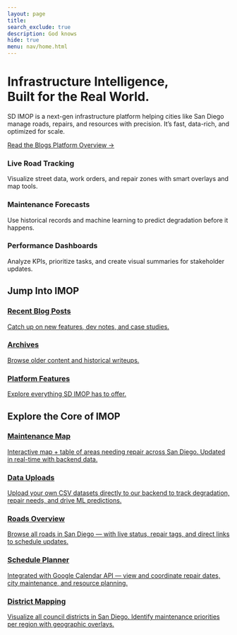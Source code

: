 ```yaml
---
layout: page
title:
search_exclude: true
description: God knows
hide: true
menu: nav/home.html
---
```


<div class="relative py-24 px-6 overflow-hidden max-w-6xl mx-auto">
  <!-- Glowing blob background -->
  <div class="absolute top-0 left-0 w-[600px] h-[600px] bg-gradient-to-br from-accent via-purple-800 to-transparent opacity-20 blur-3xl rounded-full animate-pulse-slow pointer-events-none z-0"></div>

  <!-- Hero content -->
  <div class="relative z-10 max-w-5xl mx-auto text-center space-y-8">
    <h1 class="text-5xl md:text-6xl font-extrabold text-transparent bg-clip-text bg-gradient-to-r from-white via-accent to-purple-400 animate-gradient-x">
      Infrastructure Intelligence, <br> Built for the Real World.
    </h1>
    <p class="text-lg text-gray-400 max-w-2xl mx-auto animate-slide-in">
      SD IMOP is a next-gen infrastructure platform helping cities like San Diego manage roads, repairs, and resources with precision. It’s fast, data-rich, and optimized for scale.
    </p>
    <div class="flex flex-col sm:flex-row justify-center gap-4 mt-4 animate-fade-in">
      <a href="{{site.baseurl}}/blogs" class="px-6 py-3 bg-accent text-white font-medium rounded-full shadow-lg hover:bg-white hover:text-accent border border-accent transition duration-300 transform hover:scale-105">
        Read the Blogs
      </a>
      <a href="#thecore" class="px-6 py-3 border-2 border-accent text-accent font-medium rounded-full hover:bg-accent hover:text-white transition">
        Platform Overview →
      </a>
    </div>
  </div>
</div>

<!-- Features section -->
<section id="features" class="py-20 px-6 max-w-6xl mx-auto space-y-14">
  <div class="grid grid-cols-1 sm:grid-cols-2 lg:grid-cols-3 gap-10">
    <div class="bg-neutralCard p-6 rounded-xl border border-white/10 hover:border-accent transition-all group">
      <div class="text-3xl text-accent mb-4"><i class="fas fa-road"></i></div>
      <h3 class="text-xl font-semibold group-hover:text-accent">Live Road Tracking</h3>
      <p class="text-gray-400 mt-2 text-sm">Visualize street data, work orders, and repair zones with smart overlays and map tools.</p>
    </div>
    <div class="bg-neutralCard p-6 rounded-xl border border-white/10 hover:border-accent transition-all group">
      <div class="text-3xl text-accent mb-4"><i class="fas fa-ruler-combined"></i></div>
      <h3 class="text-xl font-semibold group-hover:text-accent">Maintenance Forecasts</h3>
      <p class="text-gray-400 mt-2 text-sm">Use historical records and machine learning to predict degradation before it happens.</p>
    </div>
    <div class="bg-neutralCard p-6 rounded-xl border border-white/10 hover:border-accent transition-all group">
      <div class="text-3xl text-accent mb-4"><i class="fas fa-tachometer-alt"></i></div>
      <h3 class="text-xl font-semibold group-hover:text-accent">Performance Dashboards</h3>
      <p class="text-gray-400 mt-2 text-sm">Analyze KPIs, prioritize tasks, and create visual summaries for stakeholder updates.</p>
    </div>
  </div>
</section>

<!-- Quick links -->
<section id="thecore" class="py-20 px-6 max-w-6xl mx-auto">
  <h2 class="text-2xl font-bold text-white mb-8">Jump Into IMOP</h2>
  <div class="grid grid-cols-1 sm:grid-cols-2 lg:grid-cols-3 gap-6">
    <a href="{{site.baseurl}}/blogs" class="bg-neutralCard border border-white/10 hover:border-accent p-5 rounded-xl transition group">
      <h3 class="text-lg font-semibold text-white group-hover:text-accent">Recent Blog Posts</h3>
      <p class="text-gray-400 text-sm">Catch up on new features, dev notes, and case studies.</p>
    </a>
    <a href="{{site.baseurl}}/blogs" class="bg-neutralCard border border-white/10 hover:border-accent p-5 rounded-xl transition group">
      <h3 class="text-lg font-semibold text-white group-hover:text-accent">Archives</h3>
      <p class="text-gray-400 text-sm">Browse older content and historical writeups.</p>
    </a>
    <a href="#features" class="bg-neutralCard border border-white/10 hover:border-accent p-5 rounded-xl transition group">
      <h3 class="text-lg font-semibold text-white group-hover:text-accent">Platform Features</h3>
      <p class="text-gray-400 text-sm">Explore everything SD IMOP has to offer.</p>
    </a>
  </div>
</section>

<!-- Core Modules Section -->
<section class="py-24 px-6 max-w-6xl mx-auto" id="modules">
  <div class="relative z-10">
    <h2 class="text-4xl font-extrabold text-transparent bg-clip-text bg-gradient-to-r from-accent via-purple-500 to-white mb-12 animate-gradient-x">
      Explore the Core of IMOP
    </h2>
    <div class="grid grid-cols-1 sm:grid-cols-2 lg:grid-cols-3 gap-8">
      <a href="{{ site.baseurl }}/map" class="group bg-neutralCard border border-white/10 hover:border-accent p-6 rounded-xl transition-all shadow-md">
        <div class="text-3xl text-accent mb-3"><i class="fas fa-map-marked-alt"></i></div>
        <h3 class="text-xl font-semibold group-hover:text-accent">Maintenance Map</h3>
        <p class="text-gray-400 mt-2 text-sm">Interactive map + table of areas needing repair across San Diego. Updated in real-time with backend data.</p>
      </a>
      <a href="{{ site.baseurl }}/pavements" class="group bg-neutralCard border border-white/10 hover:border-accent p-6 rounded-xl transition-all shadow-md">
        <div class="text-3xl text-accent mb-3"><i class="fas fa-file-upload"></i></div>
        <h3 class="text-xl font-semibold group-hover:text-accent">Data Uploads</h3>
        <p class="text-gray-400 mt-2 text-sm">Upload your own CSV datasets directly to our backend to track degradation, repair needs, and drive ML predictions.</p>
      </a>
      <a href="{{ site.baseurl }}/roads" class="group bg-neutralCard border border-white/10 hover:border-accent p-6 rounded-xl transition-all shadow-md">
        <div class="text-3xl text-accent mb-3"><i class="fas fa-road"></i></div>
        <h3 class="text-xl font-semibold group-hover:text-accent">Roads Overview</h3>
        <p class="text-gray-400 mt-2 text-sm">Browse all roads in San Diego — with live status, repair tags, and direct links to schedule updates.</p>
      </a>
      <a href="{{ site.baseurl }}/schedule" class="group bg-neutralCard border border-white/10 hover:border-accent p-6 rounded-xl transition-all shadow-md">
        <div class="text-3xl text-accent mb-3"><i class="fas fa-calendar-alt"></i></div>
        <h3 class="text-xl font-semibold group-hover:text-accent">Schedule Planner</h3>
        <p class="text-gray-400 mt-2 text-sm">Integrated with Google Calendar API — view and coordinate repair dates, city maintenance, and resource planning.</p>
      </a>
      <a href="{{ site.baseurl }}/districts" class="group bg-neutralCard border border-white/10 hover:border-accent p-6 rounded-xl transition-all shadow-md">
        <div class="text-3xl text-accent mb-3"><i class="fas fa-city"></i></div>
        <h3 class="text-xl font-semibold group-hover:text-accent">District Mapping</h3>
        <p class="text-gray-400 mt-2 text-sm">Visualize all council districts in San Diego. Identify maintenance priorities per region with geographic overlays.</p>
      </a>
    </div>
  </div>
</section>